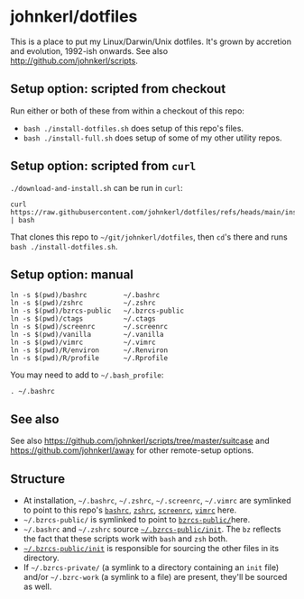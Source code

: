 # johnkerl/dotfiles

This is a place to put my Linux/Darwin/Unix dotfiles. It's grown by accretion and evolution,
1992-ish onwards.  See also http://github.com/johnkerl/scripts.

## Setup option: scripted from checkout

Run either or both of these from within a checkout of this repo:

* `bash ./install-dotfiles.sh` does setup of this repo's files.
* `bash ./install-full.sh` does setup of some of my other utility repos.

## Setup option: scripted from `curl`

`./download-and-install.sh` can be run in `curl`:

```
curl https://raw.githubusercontent.com/johnkerl/dotfiles/refs/heads/main/install.sh | bash
```

That clones this repo to `~/git/johnkerl/dotfiles`, then `cd`'s there and runs `bash
./install-dotfiles.sh`.

## Setup option: manual

```
ln -s $(pwd)/bashrc         ~/.bashrc
ln -s $(pwd)/zshrc          ~/.zshrc
ln -s $(pwd)/bzrcs-public   ~/.bzrcs-public
ln -s $(pwd)/ctags          ~/.ctags
ln -s $(pwd)/screenrc       ~/.screenrc
ln -s $(pwd)/vanilla        ~/.vanilla
ln -s $(pwd)/vimrc          ~/.vimrc
ln -s $(pwd)/R/environ      ~/.Renviron
ln -s $(pwd)/R/profile      ~/.Rprofile
```

You may need to add to `~/.bash_profile`:

```
. ~/.bashrc
```

## See also

See also https://github.com/johnkerl/scripts/tree/master/suitcase and
https://github.com/johnkerl/away for other remote-setup options.

## Structure

* At installation, `~/.bashrc`, `~/.zshrc`, `~/.screenrc`, `~/.vimrc` are symlinked to point to this repo's [`bashrc`](./bashrc), [`zshrc`](./zshrc), [`screenrc`](./screenrc), [`vimrc`](./vimrc) here.
* `~/.bzrcs-public/` is symlinked to point to [`bzrcs-public/`](./bzrcs-public/)here.
* `~/.bashrc` and `~/.zshrc` source [`~/.bzrcs-public/init`](./bzrcs-public/init). The `bz` reflects the fact that these scripts work with `bash` and `zsh` both.
* [`~/.bzrcs-public/init`](./bzrcs-public/init) is responsible for sourcing the other files in its directory.
* If `~/.bzrcs-private/` (a symlink to a directory containing an `init` file) and/or
  `~/.bzrc-work` (a symlink to a file) are present, they'll be sourced as well.
